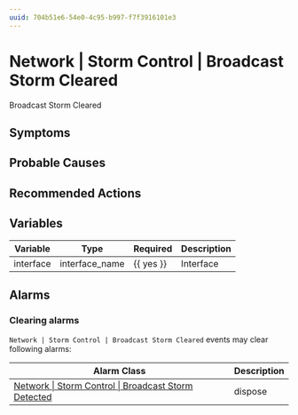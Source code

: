 ```yaml
---
uuid: 704b51e6-54e0-4c95-b997-f7f3916101e3
---
```

# Network | Storm Control | Broadcast Storm Cleared

Broadcast Storm Cleared

## Symptoms

## Probable Causes

## Recommended Actions

## Variables

| Variable  | Type           | Required  | Description |
| --------- | -------------- | --------- | ----------- |
| interface | interface_name | {{ yes }} | Interface   |

## Alarms

### Clearing alarms

`Network | Storm Control | Broadcast Storm Cleared` events may clear following alarms:

| Alarm Class                                                                                                                                | Description |
| ------------------------------------------------------------------------------------------------------------------------------------------ | ----------- |
| [Network \| Storm Control \| Broadcast Storm Detected](../../../alarm-classes-reference/network/storm-control/broadcast-storm-detected.md) | dispose     |
